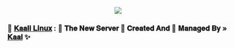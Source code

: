<p align="center"><a href="https://t.me/adityahalder"><img src="https://te.legra.ph/file/4f657f875c92a8a13124b.jpg"></a></p>

### 🥀 [𝐊𝐚𝐚𝐥𝐢 𝐋𝐢𝐧𝐮𝐱](https://t.me/+anC9A51TO-o5Zjg1) : 🍁 𝐓𝐡𝐞 𝐍𝐞𝐰 𝐒𝐞𝐫𝐯𝐞𝐫 📡 𝐂𝐫𝐞𝐚𝐭𝐞𝐝 𝐀𝐧𝐝 💞 𝐌𝐚𝐧𝐚𝐠𝐞𝐝 𝐁𝐲 » [𝐊𝐚𝐚𝐥](https://t.me/iamkaal) ✨